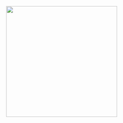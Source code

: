 
<img src="https://github.com/user-attachments/assets/35eabfc5-d077-4722-bb55-33f77592f601" width="300" >
